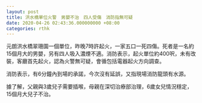 ```yaml
---
layout: post
title: 洪水橋單位火警　男嬰不治　四人受傷　消防指無可疑
date: 2020-04-26 02:43:36.000000000 +08:00
categories: rthk
---
```


元朗洪水橋翠珊園一個單位，昨晚7時許起火，一家五口一死四傷。死者是一名約15個月大的男嬰，另有四人吸入濃煙不適。消防表示，起火單位約400呎，未有改裝，客廳首先起火，認為火警無可疑，會循包括電器起火方向調查。

消防表示，有6分鐘內到場的承諾，今次沒有延誤，又指現場消防龍頭有水源。

據了解，父親與3歲兒子需要插喉，母親在深切治療部治理，6歲女兒情況穩定，15個月大兒子不治。
